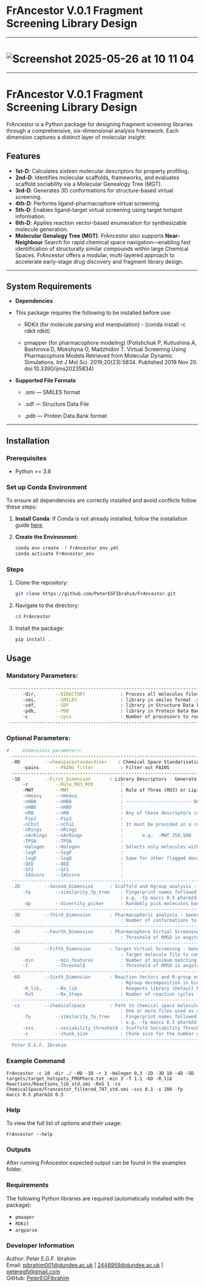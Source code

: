 # FrAncestor V.0.1 Fragment Screening Library Design

---

# ![Screenshot 2025-05-26 at 10 11 04](https://github.com/user-attachments/assets/0dea040b-d8e8-4ed5-9786-af1e9999b8f0)


---

# FrAncestor V.0.1 Fragment Screening Library Design

FrAncestor is a Python package for designing fragment screening libraries through a comprehensive, six-dimensional analysis framework. 
Each dimension captures a distinct layer of molecular insight: 
## Features
- **1st-D**: Calculates sixteen molecular descriptors for property profiling.
- **2nd-D**: Identifies molecular scaffolds, frameworks, and evaluates scaffold sociability via a Molecular Genealogy Tree (MGT).
- **3rd-D**: Generates 3D conformations for structure-based virtual screening.
- **4th-D**: Performs ligand-pharmacophore virtual screening.
- **5th-D**: Enables ligand–target virtual screening using target hotspot information.
- **6th-D**: Applies reaction vector-based enumeration for synthesizable molecule generation.
- **Molecular Genalogy Tree (MGT)**: FrAncestor also supports **Near-Neighbour** Search for rapid chemical space navigation—enabling fast identification of structurally similar compounds within large Chemical Spaces.
FrAncestor offers a modular, multi-layered approach to accelerate early-stage drug discovery and fragment library design.
---

## System Requirements

- **Dependencies**  

- This package requires the following to be installed before use:

  - RDKit (for molecule parsing and manipulation) - (conda install -c rdkit rdkit)

  - pmapper (for pharmacophore modeling) (Polishchuk P, Kutlushina A, Bashirova D, Mokshyna O, Madzhidov T. Virtual Screening Using Pharmacophore Models Retrieved from Molecular Dynamic Simulations. Int J Mol Sci. 2019;20(23):5834. Published 2019 Nov 20. doi:10.3390/ijms20235834)

- **Supported File Formats**  

  - .smi — SMILES format

  - .sdf — Structure Data File

  - .pdb — Protein Data Bank format 
---

## Installation

### Prerequisites

- Python >= 3.6

### Set up Conda Environment

To ensure all dependencies are correctly installed and avoid conflicts follow these steps:

1. **Install Conda**: If Conda is not already installed, follow the installation guide [here](https://docs.conda.io/en/latest/miniconda.html).

2. **Create the Environment**:
   ```bash
   conda env create -f FrAncestor_env.yml
   conda activate FrAncestor_env
   ```

### Steps

1. Clone the repository:
   ```bash
   git clone https://github.com/PeterEGFIbrahim/FrAncestor.git

2. Navigate to the directory:
   ```bash
   cd FrAncestor
   
4. Install the package:
   ```bash
   pip install .

## Usage

### Mandatory Parameters:
   ```bash
    --------------------------------------------------------------------------------------------------------------------------------------
         -dir,       --DIRECTORY             : Process all molecules files in a directory
         -smi,       --SMILES                : library in smiles format .smi
         -sdf,       --SDF                   : library in Structure Data File format .sdf
         -pdb,       --PDB                   : library in Protein Data Bank format .pdb
         -c          --cpus                  : Number of processors to run parallel jobs; if not defined default cpu count.
    --------------------------------------------------------------------------------------------------------------------------------------  
   ```
### Optional Parameters:
   ```bash
#     Dimensions parameters:
     --------------------------------------------------------------------------------------------------------------------------------------
     -0D         --chemspacestandardiser    : Chemical Space Standarisation Processor
         -pains      --PAINS_filter          : Filter out PAINS
     --------------------------------------------------------------------------------------------------------------------------------------
     -1D         --First_Dimension       : Library Descriptors - Generate 1D
         -r          --Rule_RO3_RO5          : 
         -MWT        --MWT                   : Rule of Three (RO3) or Lipinski's Rule of Five (RO5) e.g. 3 or 5
         -nHeavy     --nHeavy                : 
         -nHBA       --nHBA                  : ------------------------ Descriptor customization -------------------------
         -nHBD       --nHBD                  : 
         -nRB        --nRB                   : Any of these descriptors can be specified separately:
         -Fsp3       --Fsp3                  : 
         -nChiC      --nChiC                 : It must be provided in a range between two integers separated by , 
         -nRings     --nRings                :         
         -nArRings   --nArRings              :       e.g.  -MWT 250,500 
         -TPSA       --TPSA                  : 
         -Halogen    --Halogen               : Selects only molecules with MWT between 250 and 500
         -logP       --logP                  :
         -logD       --logD                  : Same for other flagged descriptors 
         -QED        --QED                   :
         -SFI        --SFI                   : 
         -SAScore    --SAScore               :  
     --------------------------------------------------------------------------------------------------------------------------------------
     -2D         --Second_Dimension      : Scaffold and Rgroup analysis - Generate 2D
         -fp         --similarity_fp_tree    : Fingerprint names followed by thresholds; pharm2d 0.5 maccs 0.2 morgan 0.1 torsion atompairs or avalon
                                             : e.g. -fp maccs 0.5 pharm2d 0.5 morgan 0.8 morgan 0.3 ... 
         -dp         --diversity_picker      : Randomly pick molecules based on Diversity Picker modul. Number of desired molecules. e.g., 1000
     --------------------------------------------------------------------------------------------------------------------------------------
     -3D         --Third_Dimension       : Pharmacophoric analysis - Generate 3D
                                             : Number of conformations to be generated per molecule. (defaults: 3)
     --------------------------------------------------------------------------------------------------------------------------------------
     -4D         --Fourth_Dimension      : Pharmacophore Virtual Screening - Generate 4D
                                             : Threshold of RMSD in angstrom (A), in decimals. (Default = 1.1)
     --------------------------------------------------------------------------------------------------------------------------------------
     -5D         --Fifth_Dimension       : Target Virtual Screening - Generate 5D
                                             : Target molecule file to compare against.
         -min        --min_features          : Number of minimum matching pharmacophoric features (defaults: 3)
         -T          --Threshold             : Threshold of RMSD in angstrom (A), in decimals e.g., 1.1
     --------------------------------------------------------------------------------------------------------------------------------------
     -6D         --Sixth_Dimension       : Reaction Vectors and R-group enumeration - Generate 6D 
                                             : Rgroup decomposition in binding site after Hit identification.
         -R_lib,     --Rx_lib                : Reagents library (Default Enamine Building blocks .smi file)
         -RxS        --Rx_Steps              : Number of reaction cycles (Reaction-steps).
     --------------------------------------------------------------------------------------------------------------------------------------
     -cs         --chemicalspace         : Path to chemical space molecules file (finding Near-Neighbours) 
                                             : One or more files used as chemical space reference (must differ from input files)
         -fp         --similarity_fp_tree    : Fingerprint names followed by thresholds; pharm2d 0.5 maccs 0.2 morgan 0.1 torsion atompairs or avalon
                                             : e.g. -fp maccs 0.5 pharm2d 0.5 morgan 0.8 morgan 0.3 ... 
         -sss        --sociability_threshold : Scaffold Sociability Threshold (default = 0.1)
         -s          --chunk_size            : Chunk size for the number of molecules in the Chemical space, (default = 1000)
     --------------------------------------------------------------------------------------------------------------------------------------
     Peter E.G.F. Ibrahim
   ```

### Example Command
   ```
FrAncestor -c 10 -dir ./ -0D -1D -r 3 -Halogen 0,3 -2D -3D 10 -4D -5D targets/target_hotspots_FMOPhore.txt -min 3 -T 1.1 -6D -R_lib Reactions/Reactions_lib_std.smi -RxS 1 -cs ChemicalSpace/Francestor_filtered_797_std.smi -sss 0.1 -s 200 -fp maccs 0.5 pharm2d 0.5
   ```
### Help
To view the full list of options and their usage:
   ```
FrAncestor --help
   ```
### Outputs

After running FrAncestor expected output can be found in the examples folder.

### Requirements

The following Python libraries are required (automatically installed with the package):

- `pmaaper`
- `RDKit`
- `argparse`

### Developer Information

Author: Peter E.G.F. Ibrahim  
Email: pibrahim001@dundee.ac.uk | 2448959@dundee.ac.uk | peteregfi@gmail.com  
GitHub: [PeterEGFIbrahim](https://github.com/PeterEGFIbrahim)  
